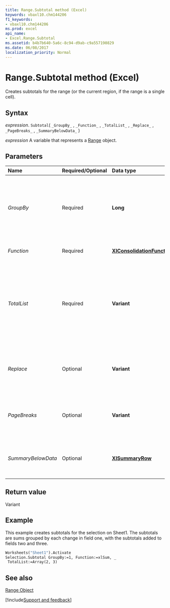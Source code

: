```yaml
---
title: Range.Subtotal method (Excel)
keywords: vbaxl10.chm144206
f1_keywords:
- vbaxl10.chm144206
ms.prod: excel
api_name:
- Excel.Range.Subtotal
ms.assetid: b4b7b640-5a6c-8c94-d9ab-c9a557190829
ms.date: 06/08/2017
localization_priority: Normal
---
```



# Range.Subtotal method (Excel)

Creates subtotals for the range (or the current region, if the range is a single cell).


## Syntax

_expression_. `Subtotal`( `_GroupBy_` , `_Function_` , `_TotalList_` , `_Replace_` , `_PageBreaks_` , `_SummaryBelowData_` )

_expression_ A variable that represents a [Range](excel.range-graph-property.md) object.


## Parameters



|Name|Required/Optional|Data type|Description|
|:-----|:-----|:-----|:-----|
| _GroupBy_|Required| **Long**|The field to group by, as a one-based integer offset. For more information, see the example.|
| _Function_|Required| **[XlConsolidationFunction](Excel.XlConsolidationFunction.md)**|. The subtotal function.|
| _TotalList_|Required| **Variant**|An array of 1-based field offsets, indicating the fields to which the subtotals are added. For more information, see the example.|
| _Replace_|Optional| **Variant**| **True** to replace existing subtotals. The default value is **True**.|
| _PageBreaks_|Optional| **Variant**| **True** to add page breaks after each group. The default value is **False**.|
| _SummaryBelowData_|Optional| **[XlSummaryRow](Excel.XlSummaryRow.md)**|. Places the summary data relative to the subtotal.|

## Return value

Variant


## Example

This example creates subtotals for the selection on Sheet1. The subtotals are sums grouped by each change in field one, with the subtotals added to fields two and three.


```vb
Worksheets("Sheet1").Activate 
Selection.Subtotal GroupBy:=1, Function:=xlSum, _ 
 TotalList:=Array(2, 3)
```


## See also


[Range Object](Excel.Range(object).md)

[!include[Support and feedback](~/includes/feedback-boilerplate.md)]
